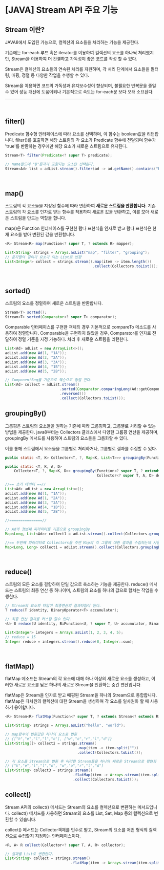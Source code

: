 # __[JAVA] Stream API 주요 기능__


## __Stream 이란?__
<p>
JAVA8에서 도입된 기능으로, 컬렉션의 요소들을 처리하는 기능을 제공한다. 

기존에는 for-each 루프 혹은 iterator를 이용하여 컬렉션의 요소를 하나씩 처리했지만, Stream을 이용하여 더 간결하고 가독성이 좋은 코드를 작성 할 수 있다. 

Stream은 컬렉션의 요소들의 연속된 처리를 지원하며, 각 처리 단계에서 요소들을 필터링, 매핑, 정렬 등 다양한 작업을 수행할 수 있다. 

Stream을 이용하면 코드의 가독성과 유지보수성이 향상되며, 불필요한 반복문을 줄일 수 있어 성능 개선에 도움이되나 기본적으로 속도는 for-each문 보다 오래 소요된다.
</p>

---
<br/>

## filter()
Predicate 함수형 인터페이스에 따라 요소를 선택하며, 이 함수는 boolean값을 리턴합니다.
filter()를 호출하면 해당 스트림의 각 요소가 Predicate 함수에 전달되며 함수가
'true'를 반환하는 경우에만 해당 요소가 새로운 스트림으로 유지된다. 

```java
Stream<T> filter(Predicate<? super T> predicate);
``` 

```java
// name필드에 "B"문자가 포함되는 요소만 선택된다. 
Stream<Ad> list = adList.stream().filter(ad -> ad.getName().contains("B"));
```

<br/>

## map()
스트림의 각 요소들을 지정된 함수에 따라 변환하여 __새로운 스트림을 반환합니다.__ 
기존 스트림의 각 요소를 인자로 받는 함수를 적용하여 새로운 값을 반환하고, 이를 모아 새로운 스트림을 만드는 역할을 합니다. 

map()은 Function 인터페이스를 구현한 람다 표현식을 인자로 받고 람다 표현식은 현재 요소를 받아 변환된 값을 반환합니다.
```java
<R> Stream<R> map(Function<? super T, ? extends R> mapper);
```
```java
List<String> strings = Arrays.asList("map", "filter", "grouping");
// 문자열의 길이가 요소가 되는 List로 변환
List<Integer> collect = strings.stream().map(item -> item.length())
                                        .collect(Collectors.toList());
```

<br/>

## sorted()
스트림의 요소를 정렬하여 새로운 스트림을 반환합니다. 
```java
Stream<T> sorted();
Stream<T> sorted(Comparator<? super T> comparator);
```
Comparable 인터페이스를 구현한 객체의 경우 기본적으로 compareTo 메소드를 
사용하여 정렬합니다. 
Comparable을 구현하지 않았을 경우, Comparator를 인자로 전달하여 정렬 기준을 지정 가능하다. 
처리 후 새로운 스트림을 리턴한다. 
```java
List<Ad> adList = new ArrayList<>();
adList.add(new Ad(1, "1A"));
adList.add(new Ad(2, "2A"));
adList.add(new Ad(3, "3A"));
adList.add(new Ad(4, "1B"));
adList.add(new Ad(5, "2B"));

// ComponentSeq를 기준으로 역순으로 정렬 한다.
List<Ad> collect = adList.stream()
                         .sorted(Comparator.comparingLong(Ad::getComponentSeq)
                         .reversed())
                         .collect(Collectors.toList());
```

## groupingBy()
그룹핑은 스트림의 요소들을 원하는 기준에 따라 그룹핑하고, 그룹별로 처리할 수 있는 방법을 제공한다. java8부터는 Collectors 클래스에서 다양한 그룹핑 연산을 제공하며, groupingBy 메서드를 사용하여 스트림의 요소들을 그룹화할 수 있다. 

이를 통해 스트림에서 요소들을 그룹별로 처리하거나, 그룹별로 결과를 수집할 수 있다. 
```java
public static <T, K> Collector<T, ?, Map<K, List<T>>> groupingBy(Function<? super T, ? extends K> classifier)

public static <T, K, A, D>
    Collector<T, ?, Map<K, D>> groupingBy(Function<? super T, ? extends K> classifier,
                                          Collector<? super T, A, D> downstream)
```

```java
//== 초기 데이터 ==//
List<Ad> adList = new ArrayList<>();
adList.add(new Ad(1, "1A"));
adList.add(new Ad(1, "2A"));
adList.add(new Ad(3, "3A"));
adList.add(new Ad(4, "1B"));
adList.add(new Ad(5, "2B"));

//===============//

// Ad의 첫번째 파라미터를 기준으로 groupingBy
Map<Long, List<Ad>> collect1 = adList.stream().collect(Collectors.groupingBy(ad -> ad.getComponentSeq()));

//== 두번째 파라미터로 Collectors을 주면 Map의 각 그룹에 대한 결과를 수집하는데 사용
Map<Long, Long> collect1 = adList.stream().collect(Collectors.groupingBy(ad -> ad.getComponentSeq(), Collectors.counting()));
```

<br/>

## reduce()
스트림의 모든 요소를 결합하여 단일 값으로 축소하는 기능을 제공한다. 
reduce() 메서드는 스트림의 최종 연산 중 하나이며, 스트림의 요소를 하나의 값으로 합치는 작업을 수행한다. 
```java
// Stream의 요소의 타입이 최종연산의 결과타입이 된다. 
T reduce(T identity, BinaryOperator<T> accumulator);

// 최종 연산 결과를 커스텀 할수 있다.
<U> U reduce(U identity, BiFunction<U, ? super T, U> accumulator, BinaryOperator<U> combiner);
```
```java
List<Integer> integers = Arrays.asList(1, 2, 3, 4, 5);
// reduce = 15
Integer reduce = integers.stream().reduce(0, Integer::sum);
```

<br/>

## flatMap()
flatMap 메소드는 Stream의 각 요소에 대해 하나 이상의 새로운 요소를 생성하고, 이러한 새로운 요소를 담은 하나의 새로운 Stream을 반환하는 중간 연산입니다.

flatMap은 Stream을 인자로 받고 매핑된 Stream을 하나의 Stream으로 통합합니다. flatMap은 다차원의 컬렉션에 대한 Stream을 생성하여 각 요소를 일차원화 할 때 사용하기 용이합니다. 

```java
<R> Stream<R> flatMap(Function<? super T, ? extends Stream<? extends R>> mapper);
```
```java
List<String> strings = Arrays.asList("hello", "world");

// map함수의 반환값은 하나의 요소로 변환
// {["h","e","l","l","o"], ["w","o","r","l","d"]}
List<String[]> collect2 = strings.stream()
                                 .map(item -> item.split(""))
                                 .collect(Collectors.toList());

// 각 요소를 Stream으로 변환 후 이러한 Stream들을 하나의 새로운 Stream으로 평면화
// ["h","e","l","l","o", "w","o","r","l","d"]
List<String> collect3 = strings.stream()
                               .flatMap(item -> Arrays.stream(item.split("")))
                               .collect(Collectors.toList());
```

## collect()
Stream API의 collect() 메서드는 Stream의 요소를 컬렉션으로 변환하는 메서드입니다. collect() 메서드를 사용하면 Stream의 요소를 List, Set, Map 등의 컬렉션으로 변환할 수 있습니다.

collect() 메서드는 Collector객체를 인수로 받고, Stream의 요소를 
어떤 형식의 컬렉션으로 수집할지 지정하는 인터페이스이다. 

```java
<R, A> R collect(Collector<? super T, A, R> collector);
```
```java
// 결과를 List로 변환한다.
List<String> collect = strings.stream()
                              .flatMap(item -> Arrays.stream(item.split(""))).collect(Collectors.toList());
```
